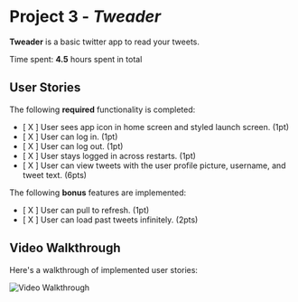 # Project 3 - *Tweader*

**Tweader** is a basic twitter app to read your tweets.

Time spent: **4.5** hours spent in total

## User Stories

The following **required** functionality is completed:

- [ X ] User sees app icon in home screen and styled launch screen. (1pt)
- [ X ] User can log in. (1pt)
- [ X ] User can log out. (1pt)
- [ X ] User stays logged in across restarts. (1pt)
- [ X ] User can view tweets with the user profile picture, username, and tweet text. (6pts)

The following **bonus** features are implemented:

- [ X ] User can pull to refresh. (1pt)
- [ X ] User can load past tweets infinitely. (2pts)

## Video Walkthrough

Here's a walkthrough of implemented user stories:

<img src='https://media.giphy.com/media/2uNGQqhNdMfPfHDkBV/giphy.gif' title='Video Walkthrough' width='' alt='Video Walkthrough' />

